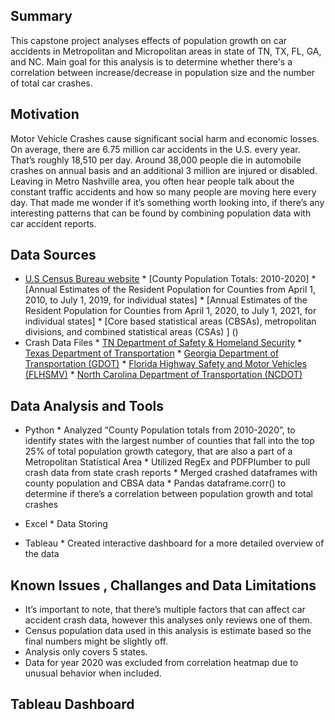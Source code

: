 ## Summary
 This capstone project analyses effects of population growth on car accidents in Metropolitan and Micropolitan areas in state of TN, TX, FL, GA, and NC.
 Main goal for this analysis is to determine whether there's a correlation between 
 increase/decrease in population size and the number of total car crashes.

## Motivation
Motor Vehicle Crashes cause significant social harm and economic losses.
On average, there are 6.75 million car accidents in the U.S. every year. That’s roughly ​18,510 per day. Around 38,000 people die in automobile crashes on annual basis and an additional 3 million are injured or disabled.
Leaving in Metro Nashville area, you often hear people talk about the constant traffic accidents and how so many people are moving here every day. That made me wonder if it’s something worth looking into, if there’s any interesting patterns that can be found by combining population data with car accident reports.

## Data Sources
* [U.S Census Bureau website](https://www.census.gov/programs-surveys.html)
       * [County Population Totals: 2010-2020]
       * [Annual Estimates of the Resident Population for Counties from April 1, 2010, to July 1, 2019, for individual states]
       * [Annual Estimates of the Resident Population for Counties from April 1, 2020, to July 1, 2021, for individual states]
       * [Core based statistical areas (CBSAs), metropolitan divisions, and combined statistical areas (CSAs) ] ()
* Crash Data Files
       * [TN Department of Safety & Homeland Security](https://www.tn.gov/safety/stats/crashdata.html)
       * [Texas Department of Transportation](https://www.txdot.gov/inside-txdot.html)
       * [Georgia Department of Transportation (GDOT)](https://gdot.numetric.net/)
       * [Florida Highway Safety and Motor Vehicles (FLHSMV)](https://www.flhsmv.gov)
       * [North Carolina Department of Transportation (NCDOT)](https://connect.ncdot.gov/resources/safety/) 
 
 
## Data Analysis and Tools
- Python
      * Analyzed “County Population totals from 2010-2020”, to identify states with the largest number of counties that fall into the top 25% of total population growth category, that are also a part of a Metropolitan Statistical Area
      * Utilized RegEx and PDFPlumber to pull crash data from state crash reports
      * Merged crashed dataframes with county population and CBSA data
      * Pandas dataframe.corr() to determine if there’s a correlation between population growth and total crashes

- Excel
      * Data Storing

- Tableau
      * Created interactive dashboard for a more detailed overview of the data

 ## Known Issues , Challanges and Data Limitations   
* It’s important to note, that there’s multiple factors that can affect car accident crash data, however this analyses only reviews one of them.
* Census population data used in this analysis is estimate based so the final numbers might be slightly off.
* Analysis only covers 5 states.
* Data for year 2020 was excluded from correlation heatmap due to unusual behavior when included.

## Tableau Dashboard




